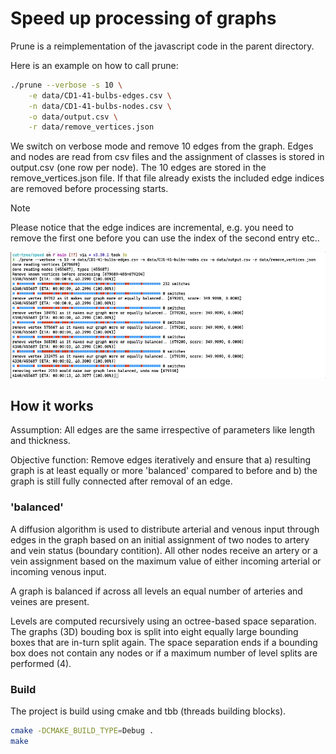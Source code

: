 # Speed up processing of graphs

Prune is a reimplementation of the javascript code in the parent directory. 

Here is an example on how to call prune:

```bash
./prune --verbose -s 10 \
    -e data/CD1-41-bulbs-edges.csv \
    -n data/CD1-41-bulbs-nodes.csv \
    -o data/output.csv \
    -r data/remove_vertices.json
```

We switch on verbose mode and remove 10 edges from the graph. Edges and nodes are read from csv files and the assignment of classes is stored in output.csv (one row per node). The 10 edges are stored in the remove_vertices.json file. If that file already exists the included edge indices are removed before processing starts. 

> [!NOTE] 
> Please notice that the edge indices are incremental, e.g. you need to remove the first one before you can use the index of the second entry etc..

![example run](https://github.com/HaukeBartsch/cutting-a-tree/raw/main/speed/images/example_run.gif)

## How it works

Assumption: All edges are the same irrespective of parameters like length and thickness.

Objective function: Remove edges iteratively and ensure that a) resulting graph is at least equally or more 'balanced' compared to before and b) the graph is still fully connected after removal of an edge.

### 'balanced'

A diffusion algorithm is used to distribute arterial and venous input through edges in the graph based on an initial assignment of two nodes to artery and vein status (boundary contition). All other nodes receive an artery or a vein assignment based on the maximum value of either incoming arterial or incoming venous input. 

A graph is balanced if across all levels an equal number of arteries and veines are present. 

Levels are computed recursively using an octree-based space separation. The graphs (3D) bouding box is split into eight equally large bounding boxes that are in-turn split again. The space separation ends if a bounding box does not contain any nodes or if a maximum number of level splits are performed (4).


### Build

The project is build using cmake and tbb (threads building blocks).

```bash
cmake -DCMAKE_BUILD_TYPE=Debug .
make
```

